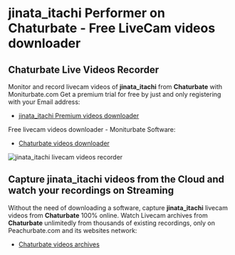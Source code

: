 # jinata_itachi Performer on Chaturbate - Free LiveCam videos downloader

## Chaturbate Live Videos Recorder

Monitor and record livecam videos of **jinata_itachi** from **Chaturbate** with Moniturbate.com
Get a premium trial for free by just and only registering with your Email address:
* [jinata_itachi Premium videos downloader](https://moniturbate.com/request-demo-licence-key.html)

Free livecam videos downloader - Moniturbate Software:
* [Chaturbate videos downloader](https://moniturbate.com/moniturbate-download-software.html)

![jinata_itachi livecam videos recorder](https://peachurnet.com/templates/moniturbate-software.png)


## Capture jinata_itachi videos from the Cloud and watch your recordings on Streaming

Without the need of downloading a software, capture **jinata_itachi** livecam videos from **Chaturbate** 100% online.
Watch Livecam archives from **Chaturbate** unlimitedly from thousands of existing recordings, only on Peachurbate.com and its websites network:
* [Chaturbate videos archives](https://peachurnet.com/)